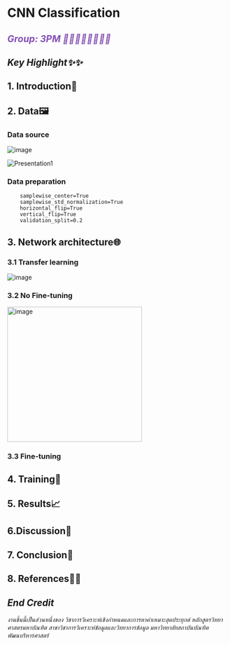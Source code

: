 # CNN Classification
##  <font color="#8450B2">_Group: 3PM 👧🏻👩🏻👩🏼👦🏻_</font> <br>


## _Key Highlight✨✨_


## 1. Introduction🍆


## 2. Data🖼️

### Data source
![image](https://user-images.githubusercontent.com/69892468/197324428-170d62c0-f296-4abb-8f8a-afdbb479d98d.png)



![Presentation1](https://user-images.githubusercontent.com/69892468/197324209-0e46ffbb-1dfb-4c3e-a0b7-29ae9a566591.jpg)






### Data preparation

```
    samplewise_center=True
    samplewise_std_normalization=True
    horizontal_flip=True
    vertical_flip=True
    validation_split=0.2
 ```



## 3. Network architecture🌐

### 3.1 Transfer learning
![image](https://user-images.githubusercontent.com/69892468/197324332-113311c6-4276-4155-9e24-aba546ad2466.png)



### 3.2 No Fine-tuning
<img width="308" alt="image" src="https://user-images.githubusercontent.com/69892468/197325901-607a6a19-e9e7-4aa8-b639-d8981aa31f2c.png">

### 3.3 Fine-tuning







## 4. Training👻



## 5. Results📈


  

## 6.Discussion💭


## 7. Conclusion👑



## 8. References✍🏼

 
## _End Credit_


_งานชิ้นนี้เป็นส่วนหนึ่งของ วิชาการวิเคราะห์เชิงกำหนดและการหาค่าเหมาะสุดประยุกต์ หลักสูตรวิทยาศาสตรมหาบัณฑิต สาขาวิชาการวิเคราะห์ข้อมูลและวิทยาการข้อมูล มหาวิทยาลัยสถาบันบัณฑิตพัฒนบริหารศาสตร์_
